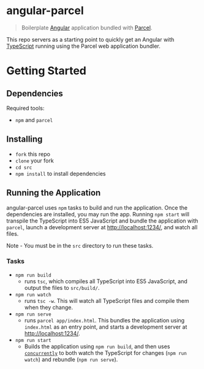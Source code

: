 # angular-parcel
> Boilerplate [Angular](https://angular.io/) application bundled with [Parcel](https://parceljs.org/).

This repo servers as a starting point to quickly get an Angular with [TypeScript](https://www.typescriptlang.org/) running using the Parcel web application bundler. 

# Getting Started

## Dependencies
Required tools:
 - `npm` and `parcel`
 
 ## Installing
 - `fork` this repo
 - `clone` your fork
 - `cd src`
 - `npm install` to install dependencies
 
 ## Running the Application
 angular-parcel uses `npm` tasks to build and run the application. Once the dependencies are installed, you may run the app. Running `npm start` will transpile the TypeScript into ES5 JavaScript and bundle the application with `parcel`, launch a development server at [http://localhost:1234/](http://localhost:1234/), and watch all files.
 
 Note - You must be in the `src` directory to run these tasks.
 
 ### Tasks
 - `npm run build`
      - runs `tsc`, which compiles all TypeScript into ES5 JavaScript, and output the files to `src/build/`.
 - `npm run watch`
      - runs `tsc -w`. This will watch all TypeScript files and compile them when they change.
 - `npm run serve`
      - runs `parcel app/index.html`. This bundles the application using `index.html` as an entry point, and starts a development server at [http://localhost:1234/](http://localhost:1234/).
 - `npm run start`
      - Builds the application using `npm run build`, and then uses [`concurrently`](https://www.npmjs.com/package/concurrently) to both watch the TypeScript for changes (`npm run watch`) and rebundle (`npm run serve`). 

